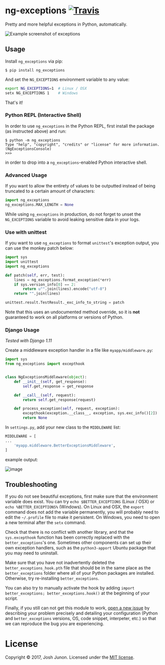 # ng-exceptions [![Travis](https://img.shields.io/travis/Qix-/ng-exceptions.svg?style=flat-square)](https://travis-ci.org/Qix-/ng-exceptions)

Pretty and more helpful exceptions in Python, automatically.

![Example screenshot of exceptions](screenshot.png)

## Usage

Install `ng_exceptions` via pip:

```console
$ pip install ng_exceptions
```

And set the `NG_EXCEPTIONS` environment variable to any value:

```bash
export NG_EXCEPTIONS=1  # Linux / OSX
setx NG_EXCEPTIONS 1    # Windows
```

That's it!

### Python REPL (Interactive Shell)

In order to use `ng_exceptions` in the Python REPL, first install the package (as instructed above) and run:

```console
$ python -m ng_exceptions
Type "help", "copyright", "credits" or "license" for more information.
(NgExceptionsConsole)
>>>
```

in order to drop into a `ng_exceptions`-enabled Python interactive shell.

### Advanced Usage

If you want to allow the entirety of values to be outputted instead of being truncated to a certain amount of characters:

```python
import ng_exceptions
ng_exceptions.MAX_LENGTH = None
```

While using `ng_exceptions` in production, do not forget to unset the `NG_EXCEPTIONS` variable to avoid leaking sensitive data in your logs.

### Use with unittest

If you want to use `ng_exceptions` to format `unittest`'s exception output, you can use the monkey patch below:

```python
import sys
import unittest
import ng_exceptions

def patch(self, err, test):
    lines = ng_exceptions.format_exception(*err)
    if sys.version_info[0] == 2:
        return u"".join(lines).encode("utf-8")
    return "".join(lines)

unittest.result.TestResult._exc_info_to_string = patch
```

Note that this uses an undocumented method override, so it is **not** guaranteed to work on all platforms or versions of Python.

### Django Usage

_Tested with Django 1.11_

Create a middleware exception handler in a file like `myapp/middleware.py`:

```python
import sys
from ng_exceptions import excepthook


class NgExceptionsMiddleware(object):
    def __init__(self, get_response):
        self.get_response = get_response

    def __call__(self, request):
        return self.get_response(request)

    def process_exception(self, request, exception):
        excepthook(exception.__class__, exception, sys.exc_info()[2])
        return None
```

In `settings.py`, add your new class to the `MIDDLEWARE` list:

```python
MIDDLEWARE = [
...
    'myapp.middleware.BetterExceptionsMiddleware',
]
```

example output:

![image](https://user-images.githubusercontent.com/157132/56871937-5a07b480-69f1-11e9-9fd5-fac12382ebb7.png)

## Troubleshooting

If you do not see beautiful exceptions, first make sure that the environment variable does exist. You can try `echo $BETTER_EXCEPTIONS` (Linux / OSX) or `echo %BETTER_EXCEPTIONS%` (Windows). On Linux and OSX, the `export` command does not add the variable permanently, you will probably need to edit the `~/.profile` file to make it persistent. On Windows, you need to open a new terminal after the `setx` command.

Check that there is no conflict with another library, and that the `sys.excepthook` function has been correctly replaced with the `better_exceptions`'s one. Sometimes other components can set up their own exception handlers, such as the `python3-apport` Ubuntu package that you may need to uninstall.

Make sure that you have not inadvertently deleted the `better_exceptions_hook.pth` file that should be in the same place as the `better_exceptions` folder where all of your Python packages are installed. Otherwise, try re-installing `better_exceptions`.

You can also try to manually activate the hook by adding `import better_exceptions; better_exceptions.hook()` at the beginning of your script.

Finally, if you still can not get this module to work, [open a new issue](https://github.com/Qix-/better-exceptions/issues/new) by describing your problem precisely and detailing your configuration (Python and `better_exceptions` versions, OS, code snippet, interpeter, etc.) so that we can reproduce the bug you are experiencing.

# License
Copyright &copy; 2017, Josh Junon. Licensed under the [MIT license](LICENSE.txt).
